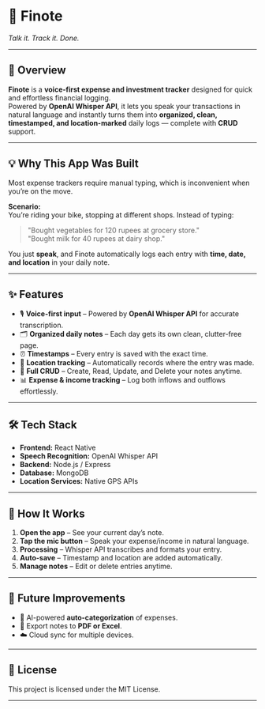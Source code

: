 # 📒 Finote  
*Talk it. Track it. Done.*  

---

## 📌 Overview  
**Finote** is a **voice-first expense and investment tracker** designed for quick and effortless financial logging.  
Powered by **OpenAI Whisper API**, it lets you speak your transactions in natural language and instantly turns them into **organized, clean, timestamped, and location-marked** daily logs — complete with **CRUD** support.  

---

## 💡 Why This App Was Built  
Most expense trackers require manual typing, which is inconvenient when you’re on the move.  

**Scenario:**  
You’re riding your bike, stopping at different shops. Instead of typing:  
> "Bought vegetables for 120 rupees at grocery store."  
> "Bought milk for 40 rupees at dairy shop."  

You just **speak**, and Finote automatically logs each entry with **time, date, and location** in your daily note.  

---

## ✨ Features  
- 🎙 **Voice-first input** – Powered by **OpenAI Whisper API** for accurate transcription.  
- 🗂 **Organized daily notes** – Each day gets its own clean, clutter-free page.  
- ⏰ **Timestamps** – Every entry is saved with the exact time.  
- 📍 **Location tracking** – Automatically records where the entry was made.  
- 🔄 **Full CRUD** – Create, Read, Update, and Delete your notes anytime.  
- 📊 **Expense & income tracking** – Log both inflows and outflows effortlessly.  

---

## 🛠 Tech Stack  
- **Frontend:** React Native  
- **Speech Recognition:** OpenAI Whisper API  
- **Backend:** Node.js / Express  
- **Database:** MongoDB  
- **Location Services:** Native GPS APIs  

---

## 🚀 How It Works  
1. **Open the app** – See your current day’s note.  
2. **Tap the mic button** – Speak your expense/income in natural language.  
3. **Processing** – Whisper API transcribes and formats your entry.  
4. **Auto-save** – Timestamp and location are added automatically.  
5. **Manage notes** – Edit or delete entries anytime.  

---

## 📅 Future Improvements  
- 🤖 AI-powered **auto-categorization** of expenses.  
- 📄 Export notes to **PDF or Excel**.  
- ☁️ Cloud sync for multiple devices.  

---

## 📄 License  
This project is licensed under the MIT License.  

---
